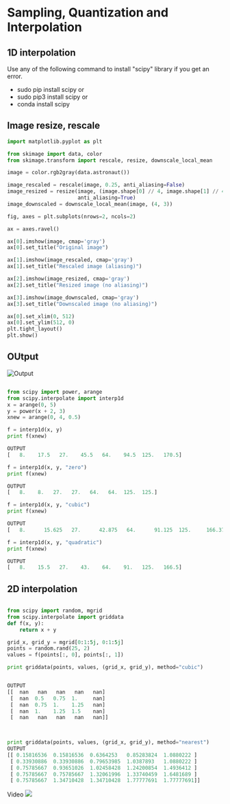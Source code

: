 # Sampling, Quantization and Interpolation

## 1D interpolation
Use any of the following command to install "scipy" library if you get an error. 

+ sudo pip install scipy
or 
+ sudo pip3 install scipy
or 
+ conda install scipy

## Image resize, rescale

```python
import matplotlib.pyplot as plt

from skimage import data, color
from skimage.transform import rescale, resize, downscale_local_mean

image = color.rgb2gray(data.astronaut())

image_rescaled = rescale(image, 0.25, anti_aliasing=False)
image_resized = resize(image, (image.shape[0] // 4, image.shape[1] // 4),
                       anti_aliasing=True)
image_downscaled = downscale_local_mean(image, (4, 3))

fig, axes = plt.subplots(nrows=2, ncols=2)

ax = axes.ravel()

ax[0].imshow(image, cmap='gray')
ax[0].set_title("Original image")

ax[1].imshow(image_rescaled, cmap='gray')
ax[1].set_title("Rescaled image (aliasing)")

ax[2].imshow(image_resized, cmap='gray')
ax[2].set_title("Resized image (no aliasing)")

ax[3].imshow(image_downscaled, cmap='gray')
ax[3].set_title("Downscaled image (no aliasing)")

ax[0].set_xlim(0, 512)
ax[0].set_ylim(512, 0)
plt.tight_layout()
plt.show()


```
## OUtput
![Output](https://scikit-image.org/docs/stable/_images/sphx_glr_plot_rescale_0011.png)


```python

from scipy import power, arange
from scipy.interpolate import interp1d
x = arange(0, 5)
y = power(x + 2, 3)
xnew = arange(0, 4, 0.5)

f = interp1d(x, y)
print f(xnew)

OUTPUT
[   8.    17.5   27.    45.5   64.    94.5  125.   170.5]

f = interp1d(x, y, "zero")
print f(xnew)

OUTPUT
[   8.    8.   27.   27.   64.   64.  125.  125.]

f = interp1d(x, y, "cubic")
print f(xnew)

OUTPUT
[   8.      15.625   27.      42.875   64.      91.125  125.     166.375]

f = interp1d(x, y, "quadratic")
print f(xnew)

OUTPUT
[   8.    15.5   27.    43.    64.    91.   125.   166.5]

```

## 2D interpolation
```python

from scipy import random, mgrid
from scipy.interpolate import griddata
def f(x, y):
    return x + y

grid_x, grid_y = mgrid[0:1:5j, 0:1:5j]
points = random.rand(25, 2)
values = f(points[:, 0], points[:, 1])

print griddata(points, values, (grid_x, grid_y), method="cubic")


OUTPUT
[[  nan   nan   nan   nan   nan]
 [  nan  0.5   0.75  1.     nan]
 [  nan  0.75  1.    1.25   nan]
 [  nan  1.    1.25  1.5    nan]
 [  nan   nan   nan   nan   nan]]

 

print griddata(points, values, (grid_x, grid_y), method="nearest")
OUTPUT
[[ 0.15816536  0.15816536  0.6364253   0.85283824  1.0880222 ]
 [ 0.33930886  0.33930886  0.79653985  1.0387893   1.0880222 ]
 [ 0.75785667  0.93651026  1.02458428  1.24200854  1.4936412 ]
 [ 0.75785667  0.75785667  1.32061996  1.33740459  1.6481689 ]
 [ 0.75785667  1.34710428  1.34710428  1.77777691  1.77777691]]

```
Video
[![](http://img.youtube.com/vi/s-3l_527ydQ/0.jpg)](http://www.youtube.com/watch?v=s-3l_527ydQ "")